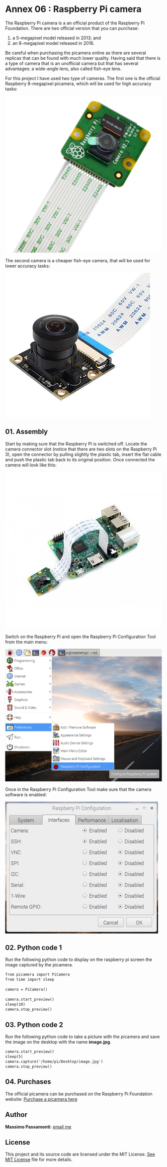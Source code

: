 [image1]: ./images/picam_1.jpg
[image2]: ./images/picam_2.png
[image3]: ./images/picam_3.png
[image4]: ./images/picam_4.jpg
[image5]: ./images/picam_5.jpg

# Annex 06 : Raspberry Pi camera

The Raspberry Pi camera is a an official product of the Raspberry Pi Foundation. There are two official version that you can purchase:
1. a 5-megapixel model released in 2013; and
2. an 8-megapixel model released in 2016.

Be careful when purchasing the picamera online as there are several replicas that can be found with much lower quality. Having said that there is a type of camera that is an unofficial camera but that has several advantages: a wide-angle lens, also called fish-eye lens.

For this project I have used two type of cameras. The first one is the official Raspberry 8-megapixel picamera, which will be used for high accuracy tasks:

![alt text][image4]

The second camera is a cheaper fish-eye camera, that will be used for lower accuracy tasks:

![alt text][image5]

## 01. Assembly

Start by making sure that the Raspberry Pi is switched off. Locate the camera connector slot (notice that there are two slots on the Raspberry Pi 3), open the connector by pulling slightly the plastic tab, insert the flat cable and push the plastic tab back to its original position. Once connected the camera will look like this:

![alt text][image1]

Switch on the Raspberry Pi and open the Raspberry Pi Configuration Tool from the main menu:

![alt text][image2]

Once in the Raspberry Pi Configuration Tool make sure that the camera software is enabled:

![alt text][image3]

## 02. Python code 1

Run the following python code to display on the raspberry pi screen the image captured by the picamera.

```
from picamera import PiCamera
from time import sleep

camera = PiCamera()

camera.start_preview()
sleep(10)
camera.stop_preview()
```

## 03. Python code 2

Run the following python code to take a picture with the picamera and save the image on the desktop with the name **image.jpg**.

```
camera.start_preview()
sleep(5)
camera.capture('/home/pi/Desktop/image.jpg')
camera.stop_preview()
```

## 04. Purchases
The official picamera can be purchased on the Raspberry Pi Foundation website:
[Purchase a picamera here](https://www.raspberrypi.org/products/camera-module-v2/)

## Author

**Massimo Passamonti**: [email me](me@massimoslab.com)

## License

This project and its source code are licensed under the MIT License. [See MIT License](https://github.com/github/choosealicense.com/blob/gh-pages/LICENSE.md) file for more details.
